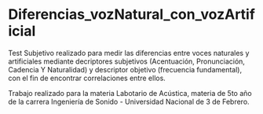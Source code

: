 # Diferencias_vozNatural_con_vozArtificial
Test Subjetivo realizado para medir las diferencias entre voces naturales y artificiales mediante decriptores subjetivos (Acentuación, Pronunciación, Cadencia Y Naturalidad) 
y descriptor objetivo (frecuencia fundamental), con el fin de encontrar correlaciones entre ellos.

Trabajo realizado para la materia Labotario de Acústica, materia de 5to año de la carrera Ingeniería de Sonido - Universidad Nacional de 3 de Febrero.
